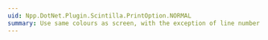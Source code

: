 ```yaml
---
uid: Npp.DotNet.Plugin.Scintilla.PrintOption.NORMAL
summary: Use same colours as screen, with the exception of line number margins, which use a white background.
---
```


